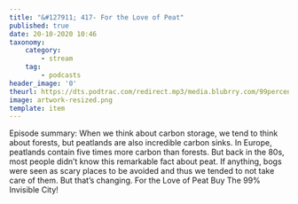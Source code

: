```yaml
---
title: "&#127911; 417- For the Love of Peat"
published: true
date: 20-10-2020 10:46
taxonomy:
    category:
        - stream
    tag:
        - podcasts
header_image: '0'
theurl: https://dts.podtrac.com/redirect.mp3/media.blubrry.com/99percentinvisible/dovetail.prxu.org/96/8dee9e56-7c6c-4246-85c5-37ddd33bf233/417_For_the_Love_of_Peat_pt01.mp3
image: artwork-resized.png
template: item
--- 
```

Episode summary: When we think about carbon storage, we tend to think about forests, but peatlands are also incredible carbon sinks. In Europe, peatlands contain five times more carbon than forests. But back in the 80s, most people didn’t know this remarkable fact about peat. If anything, bogs were seen as scary places to be avoided and thus we tended to not take care of them. But that’s changing. For the Love of Peat Buy The 99% Invisible City!
